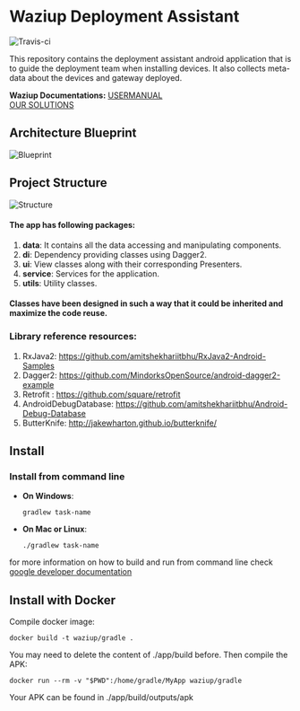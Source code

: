 # Waziup Deployment Assistant

![Travis-ci](https://api.travis-ci.org/Waziup/Waziup-deployment-assistant.svg)

This repository contains the deployment assistant android application that is to guide the deployment team when installing devices. It also collects meta-data about the devices and gateway deployed.

**Waziup Documentations:**
  [USERMANUAL](http://www.waziup.io/documentation/)
<br>
  [OUR SOLUTIONS](http://www.waziup.io/solutions/deployassist/)
<br>

## Architecture Blueprint
![Blueprint](https://janishar.github.io/images/mvp-app-pics/mvp-arch.png)
<br>

## Project Structure
![Structure](https://janishar.github.io/images/mvp-app-pics/mvp-project-structure-diagram.png)
<br>

#### The app has following packages:
1. **data**: It contains all the data accessing and manipulating components.
2. **di**: Dependency providing classes using Dagger2.
3. **ui**: View classes along with their corresponding Presenters.
4. **service**: Services for the application.
5. **utils**: Utility classes.

#### Classes have been designed in such a way that it could be inherited and maximize the code reuse.

### Library reference resources:
1. RxJava2: https://github.com/amitshekhariitbhu/RxJava2-Android-Samples
2. Dagger2: https://github.com/MindorksOpenSource/android-dagger2-example
3. Retrofit : https://github.com/square/retrofit
4. AndroidDebugDatabase: https://github.com/amitshekhariitbhu/Android-Debug-Database
5. ButterKnife: http://jakewharton.github.io/butterknife/

## Install
### Install from command line
- **On Windows**:
  ```
  gradlew task-name
  ```
- **On Mac or Linux**:
  ```
  ./gradlew task-name
  ```
for more information on how to build and run from command line check [google developer documentation](https://developer.android.com/studio/build/building-cmdline)

## Install with Docker

Compile docker image:
```
docker build -t waziup/gradle .
```
You may need to delete the content of ./app/build before.
Then compile the APK:
```
docker run --rm -v "$PWD":/home/gradle/MyApp waziup/gradle
```
Your APK can be found in ./app/build/outputs/apk

